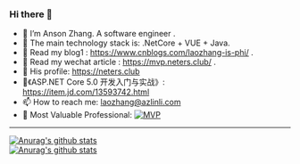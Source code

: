 ### Hi there 👋


- 🔭 I’m Anson Zhang. A software engineer .
- 👯 The main technology stack is: .NetCore + VUE + Java.
- 👒 Read my blog1 : https://www.cnblogs.com/laozhang-is-phi/ .
- 📃 Read my wechat article : https://mvp.neters.club/ .
- 💬 His profile: https://neters.club
- 📕《ASP.NET Core 5.0 开发入门与实战》: https://item.jd.com/13593742.html
- 📫 How to reach me: laozhang@azlinli.com  
- 🎉 Most Valuable Professional: [![MVP](http://apk.neters.club/MVP_Logo_Horizontal_Preferred_Cyan300_CMYK_72ppi.png)](https://docs.microsoft.com/zh-cn/dotnet/fundamentals/?WT.mc_id=DOP-MVP-5003704) 

  
********************  
 

[![Anurag's github stats](https://github-profile-trophy.vercel.app/?username=anjoy8&title=Star,Follower,Commit,Issue&theme=chartreuse-dark)](https://github.com/anjoy8)   
[![Anurag's github stats](https://github-readme-stats.vercel.app/api/top-langs/?username=anjoy8&langs_count=8&hide=&exclude_repo=Shopsnweb-xf)](https://github-readme-stats.vercel.app)    

